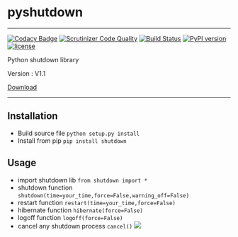 # pyshutdown

----------
[![Codacy Badge](https://api.codacy.com/project/badge/Grade/478dc165527b4c2fb67a336d7c88e7cd)](https://www.codacy.com/app/sepand-haghighi/pyshutdown?utm_source=github.com&utm_medium=referral&utm_content=sepandhaghighi/pyshutdown&utm_campaign=badger)
[![Scrutinizer Code Quality](https://scrutinizer-ci.com/g/sepandhaghighi/pyshutdown/badges/quality-score.png?b=master)](https://scrutinizer-ci.com/g/sepandhaghighi/pyshutdown/?branch=master)
[![Build Status](https://scrutinizer-ci.com/g/sepandhaghighi/pyshutdown/badges/build.png?b=master)](https://scrutinizer-ci.com/g/sepandhaghighi/pyshutdown/build-status/master)
[![PyPI version](https://badge.fury.io/py/shutdown.svg)](https://badge.fury.io/py/shutdown)	
[![license](https://img.shields.io/github/license/mashape/apistatus.svg)](https://github.com/sepandhaghighi/pyshutdown/blob/master/LICENSE)

						
Python shutdown library


Version : V1.1			
		

[Download](https://github.com/sepandhaghighi/pyshutdown/archive/v1.1.zip)

----------
## Installation ##
- Build source file `python setup.py install`
- Install from pip `pip install shutdown`						

## Usage ##
- import shutdown lib `from shutdown import *`
- shutdown function `shutdown(time=your_time,force=False,warning_off=False)`
- restart function `restart(time=your_time,force=False)`
- hibernate function `hibernate(force=False)`
- logoff function `logoff(force=False)`
- cancel any shutdown process `cancel()`
![](http://www.shaghighi.ir/pyshutdown/shutdown.gif)
